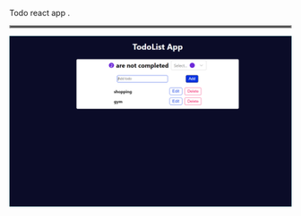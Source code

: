 Todo react app .
<hr style="border:2px solid gray">

![alt text](https://github.com/seyedmahdihosseinizade/TodoApp/blob/main/Capture.PNG)
